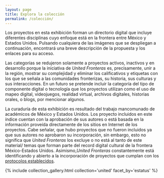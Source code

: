 ```yaml
---
layout: page
title: Explora la colección
permalink: /colección/
---
```


Los proyectos en esta exhibición forman un directorio digital que incluye diferentes disciplinas cuyo enfoque está en la frontera entre México y Estados Unidos. Pulsando cualquiera de las imágenes que se despliegan a continuación, encontrará una breve descripción de la propuesta y los enlaces para su acceso.

Las categorías se redujeron solamente a proyectos activos,  inactivos y en desarrollo porque la iniciativa de *United Fronteras* es, precisamente, unir a la región, mostrar su complejidad y eliminar los calificativos y etiquetas con los que se señala a las comunidades fronterizas, su historia, sus culturas y sus interacciones. En un futuro se pretende incluir la categoría del tipo de componente digital o tecnología que los proyectos utilizan como el uso de mapeo digital, videojuegos, realidad virtual, archivos digitales, historias orales, o blogs, por mencionar algunos.   

La curaduría de esta exhibición es resultado del trabajo mancomunado de académicos de México y Estados Unidos. Los proyecto incluidos en este índice cuentan con la aprobación de sus autores o está basada en la información proveída directamente de los sitios en Internet de los proyectos. Cabe señalar, que hubo proyectos que no fueron incluidos ya que sus autores no aprobaron su incorporación, sin embargo, esto no significa que *United Fronteras* los excluye o no está al tanto de este material/ temas que forman parte del record digital cultural de la frontera México-Estados Unidos.  Asimismo,*United Fronteras* constantemente está identificando y abierto a la incorporación de proyectos que cumplan con los [protocolos establecidos](https://unitedfronteras.github.io/es/collaborate/).

{% include collection_gallery.html collection='united' facet_by='estatus' %}
